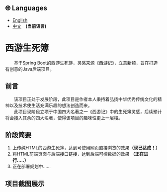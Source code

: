 ## 🌐 Languages
- [English](README.md)  
- [中文](README_zh.md)&emsp;**(当前语言)** 

# 西游生死簿
&emsp;&emsp;基于Spring Boot的西游生死簿，灵感来源《西游记》，立意新颖，旨在打造有创意的Java后端项目。

## 前言
&emsp;&emsp;该项目正处于发展阶段，此项目是作者本人秉持着弘扬中华优秀传统文化的精神以及技术使生活充满乐趣的想法创造而来。  
&emsp;&emsp;此项目现阶段立项于中国四大名著之一《西游记》中的生死簿灵感，后续预计将会接入其余的四大名著，使得该项目的趣味性更上一层楼。  

## 阶段简要
<ol>
<li>上传纯HTML的西游生死簿，达到可使用网页直接浏览的效果<strong>（现已达成！）</strong></li>
<li>将HTML前端页面与后端接口链接，达到后端可控数据的效果 <strong>（正在进行.....）</strong></li>
<li>正在部署规划中......</li>
</ol>

## 项目截图展示
